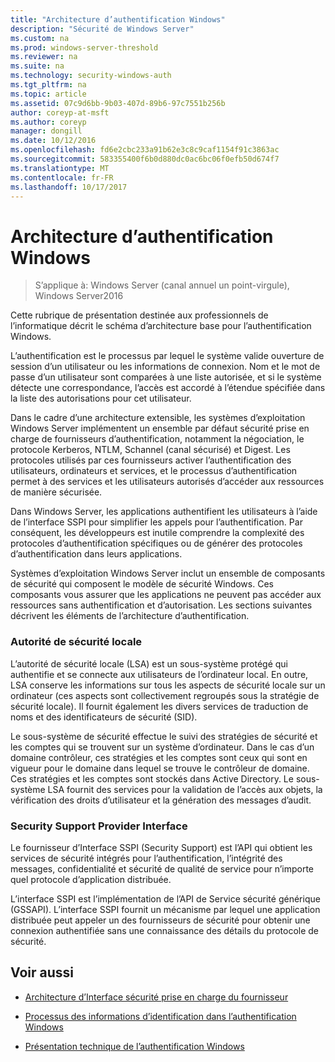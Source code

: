 ```yaml
---
title: "Architecture d’authentification Windows"
description: "Sécurité de Windows Server"
ms.custom: na
ms.prod: windows-server-threshold
ms.reviewer: na
ms.suite: na
ms.technology: security-windows-auth
ms.tgt_pltfrm: na
ms.topic: article
ms.assetid: 07c9d6bb-9b03-407d-89b6-97c7551b256b
author: coreyp-at-msft
ms.author: coreyp
manager: dongill
ms.date: 10/12/2016
ms.openlocfilehash: fd6e2cbc233a91b62e3c8c9caf1154f91c3863ac
ms.sourcegitcommit: 583355400f6b0d880dc0ac6bc06f0efb50d674f7
ms.translationtype: MT
ms.contentlocale: fr-FR
ms.lasthandoff: 10/17/2017
---
```

# <a name="windows-authentication-architecture"></a>Architecture d’authentification Windows

>S’applique à: Windows Server (canal annuel un point-virgule), Windows Server2016

Cette rubrique de présentation destinée aux professionnels de l’informatique décrit le schéma d’architecture base pour l’authentification Windows.

L’authentification est le processus par lequel le système valide ouverture de session d’un utilisateur ou les informations de connexion. Nom et le mot de passe d’un utilisateur sont comparées à une liste autorisée, et si le système détecte une correspondance, l’accès est accordé à l’étendue spécifiée dans la liste des autorisations pour cet utilisateur.

Dans le cadre d’une architecture extensible, les systèmes d’exploitation Windows Server implémentent un ensemble par défaut sécurité prise en charge de fournisseurs d’authentification, notamment la négociation, le protocole Kerberos, NTLM, Schannel (canal sécurisé) et Digest. Les protocoles utilisés par ces fournisseurs activer l’authentification des utilisateurs, ordinateurs et services, et le processus d’authentification permet à des services et les utilisateurs autorisés d’accéder aux ressources de manière sécurisée.

Dans Windows Server, les applications authentifient les utilisateurs à l’aide de l’interface SSPI pour simplifier les appels pour l’authentification. Par conséquent, les développeurs est inutile comprendre la complexité des protocoles d’authentification spécifiques ou de générer des protocoles d’authentification dans leurs applications.

Systèmes d’exploitation Windows Server inclut un ensemble de composants de sécurité qui composent le modèle de sécurité Windows. Ces composants vous assurer que les applications ne peuvent pas accéder aux ressources sans authentification et d’autorisation. Les sections suivantes décrivent les éléments de l’architecture d’authentification.

### <a name="local-security-authority"></a>Autorité de sécurité locale
L’autorité de sécurité locale (LSA) est un sous-système protégé qui authentifie et se connecte aux utilisateurs de l’ordinateur local. En outre, LSA conserve les informations sur tous les aspects de sécurité locale sur un ordinateur (ces aspects sont collectivement regroupés sous la stratégie de sécurité locale). Il fournit également les divers services de traduction de noms et des identificateurs de sécurité (SID).

Le sous-système de sécurité effectue le suivi des stratégies de sécurité et les comptes qui se trouvent sur un système d’ordinateur. Dans le cas d’un domaine contrôleur, ces stratégies et les comptes sont ceux qui sont en vigueur pour le domaine dans lequel se trouve le contrôleur de domaine. Ces stratégies et les comptes sont stockés dans Active Directory. Le sous-système LSA fournit des services pour la validation de l’accès aux objets, la vérification des droits d’utilisateur et la génération des messages d’audit.

### <a name="security-support-provider-interface"></a>Security Support Provider Interface
Le fournisseur d’Interface SSPI (Security Support) est l’API qui obtient les services de sécurité intégrés pour l’authentification, l’intégrité des messages, confidentialité et sécurité de qualité de service pour n’importe quel protocole d’application distribuée.

L’interface SSPI est l’implémentation de l’API de Service sécurité générique (GSSAPI). L’interface SSPI fournit un mécanisme par lequel une application distribuée peut appeler un des fournisseurs de sécurité pour obtenir une connexion authentifiée sans une connaissance des détails du protocole de sécurité.

## <a name="see-also"></a>Voir aussi

-   [Architecture d’Interface sécurité prise en charge du fournisseur](security-support-provider-interface-architecture.md)

-   [Processus des informations d’identification dans l’authentification Windows](credentials-processes-in-windows-authentication.md)

-   [Présentation technique de l’authentification Windows](https://technet.microsoft.com/library/dn169029.aspx)



